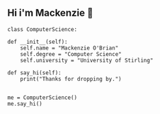 ## Hi i'm Mackenzie 👋




    class ComputerScience:

    def __init__(self):
        self.name = "Mackenzie O'Brian"
        self.degree = "Computer Science"
        self.university = "University of Stirling"

    def say_hi(self):
        print("Thanks for dropping by.")


    me = ComputerScience()
    me.say_hi()
